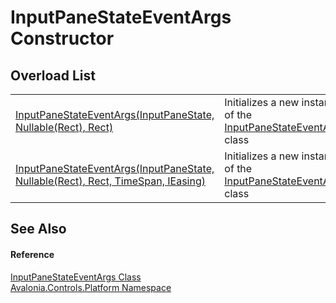 # InputPaneStateEventArgs Constructor


## Overload List
<table>
<tr>
<td><a href="M_Avalonia_Controls_Platform_InputPaneStateEventArgs__ctor_1">InputPaneStateEventArgs(InputPaneState, Nullable(Rect), Rect)</a></td>
<td>Initializes a new instance of the <a href="T_Avalonia_Controls_Platform_InputPaneStateEventArgs">InputPaneStateEventArgs</a> class</td>
</tr>
<tr>
<td><a href="M_Avalonia_Controls_Platform_InputPaneStateEventArgs__ctor">InputPaneStateEventArgs(InputPaneState, Nullable(Rect), Rect, TimeSpan, IEasing)</a></td>
<td>Initializes a new instance of the <a href="T_Avalonia_Controls_Platform_InputPaneStateEventArgs">InputPaneStateEventArgs</a> class</td>
</tr>
</table>

## See Also


#### Reference
<a href="T_Avalonia_Controls_Platform_InputPaneStateEventArgs">InputPaneStateEventArgs Class</a>  
<a href="N_Avalonia_Controls_Platform">Avalonia.Controls.Platform Namespace</a>  

